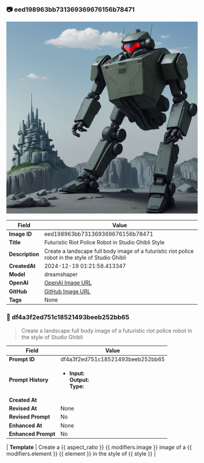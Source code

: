 

### 📷 eed198963bb731369369676156b78471 


![data.id](./eed198963bb731369369676156b78471.jpg)


| Field          | Value                                                                                                                     |
|----------------|---------------------------------------------------------------------------------------------------------------------------|
| **Image ID**             | eed198963bb731369369676156b78471                                                                                                             |
| **Title**           | Futuristic Riot Police Robot in Studio Ghibli Style                                                                                                       |
| **Description**           | Create a landscape full body image of a futuristic riot police robot in the style of Studio Ghibli                                                                                                       |
| **CreatedAt**        | 2024-12-19 01:21:58.413347                                                                                                        |
| **Model**        | dreamshaper                                                                                                        |
| **OpenAI**         | [OpenAI Image URL](http://192.168.1.85:8081/generated-images/b643914156222.png)                                                                                |
| **GitHub**         | [GitHub Image URL](https://raw.githubusercontent.com/Caneta-Silva/weeb/refs/heads/main/images/eed198963bb731369369676156b78471/eed198963bb731369369676156b78471.jpg)                                                                                |
| **Tags**       | None                                                                                                                   |

### 📜 df4a3f2ed751c18521493beeb252bb65

> Create a landscape full body image of a futuristic riot police robot in the style of Studio Ghibli

| Field          | Value                                                                                                                                                                      |
|----------------|----------------------------------------------------------------------------------------------------------------------------------------------------------------------------|
| **Prompt ID**  | df4a3f2ed751c18521493beeb252bb65                                                                                                                                                            |
| **Prompt History** | <ul><li>**Input:**  <br> **Output:**  <br> **Type:** </li></ul> |
| **Created At** |                                                                                                                                                    |
| **Revised At** | None                                                                                                                                                   |
| **Revised Prompt** | No                                                                                                                                                                      |
| **Enhanced At** | None                                                                                                                                                  |
| **Enhanced Prompt** | No                                                                                                                                                                    |

| **Template**   | Create a {{ aspect_ratio }} {{ modifiers.image }} image of a {{ modifiers.element }} {{ element }} in the style of {{ style }}                                                                                                                                           |


